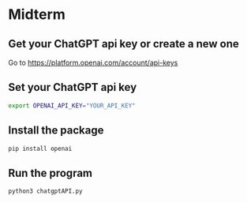 # Midterm

## Get your ChatGPT api key or create a new one

Go to https://platform.openai.com/account/api-keys

## Set your ChatGPT api key

```bash
export OPENAI_API_KEY="YOUR_API_KEY"
```

## Install the package

```bash
pip install openai
```

## Run the program

```bash
python3 chatgptAPI.py
```